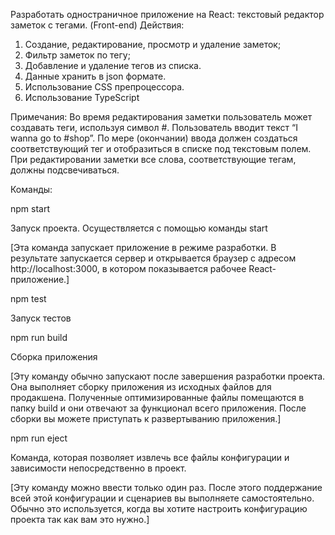 Разработать одностраничное приложение на React: текстовый редактор заметок с тегами. (Front-end)
Действия: 
1. Создание, редактирование, просмотр и удаление заметок; 
2. Фильтр заметок по тегу; 
3. Добавление и удаление тегов из списка. 
4. Данные хранить в json формате. 
5. Использование CSS препроцессора. 
6. Использование TypeScript 
 
Примечания: 
Во время редактирования заметки пользователь может создавать теги, используя символ #. 
Пользователь вводит текст “I wanna go to #shop”. 
По мере (окончании) ввода должен создаться соответствующий тег и отобразиться в списке под текстовым полем. 
При редактировании заметки все слова, соответствующие тегам, должны подсвечиваться.

Команды:

npm start

Запуск проекта. Осуществляется с помощью команды start

[Эта команда запускает приложение в режиме разработки. В результате запускается сервер и открывается браузер с адресом http://localhost:3000, в котором показывается рабочее React-приложение.]


npm test

Запуск тестов

npm run build

Сборка приложения

[Эту команду обычно запускают после завершения разработки проекта. Она выполняет сборку приложения из исходных файлов для продакшена. Полученные оптимизированные файлы помещаются в папку build и они отвечают за функционал всего приложения. После сборки вы можете приступать к развертыванию приложения.]

npm run eject

Команда, которая позволяет извлечь все файлы конфигурации и зависимости непосредственно в проект. 

[Эту команду можно ввести только один раз. После этого поддержание всей этой конфигурации и сценариев вы выполняете самостоятельно. Обычно это используется, когда вы хотите настроить конфигурацию проекта так как вам это нужно.]
